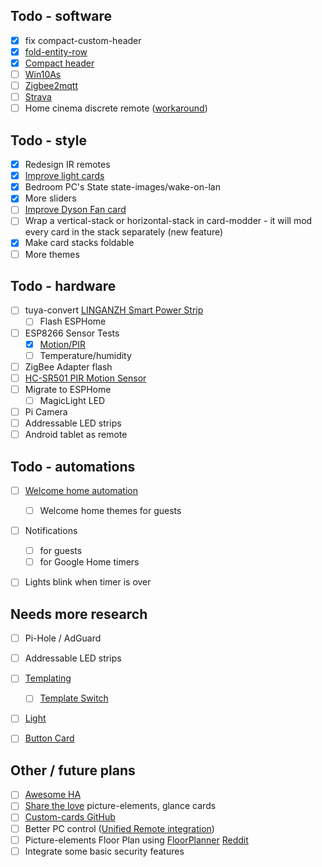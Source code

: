 ## Todo - software

- [x] fix compact-custom-header
- [X] [fold-entity-row](https://github.com/thomasloven/lovelace-fold-entity-row)
- [X] [Compact header](https://github.com/maykar/compact-custom-header)
- [ ] [Win10As](https://github.com/KjetilSv/Win10As)
- [ ] [Zigbee2mqtt](https://www.zigbee2mqtt.io/getting_started/running_zigbee2mqtt.html)
- [ ] [Strava](https://community.home-assistant.io/t/strava-sensors/5506)
- [ ] Home cinema discrete remote ([workaround](https://community.home-assistant.io/t/broadlink-rm-mini-3-code-database-samsung-tv-hdmi-selection/15612/93))

## Todo - style

- [X] Redesign IR remotes
- [X] [Improve light cards](https://github.com/thomasloven/lovelace-fold-entity-row)
- [X] Bedroom PC's State state-images/wake-on-lan
- [X] More sliders
- [ ] [Improve Dyson Fan card](https://community.home-assistant.io/t/wifi-dyson-pure-cool-link-full-setup/40332)
- [ ] Wrap a vertical-stack or horizontal-stack in card-modder - it will mod every card in the stack separately (new feature)
- [X] Make card stacks foldable 
- [ ] More themes

## Todo - hardware

- [ ] tuya-convert [LINGANZH Smart Power Strip](https://smile.amazon.co.uk/gp/product/B07FT8TH3W)
  - [ ] Flash ESPHome
- [ ] ESP8266 Sensor Tests
  - [X] [Motion/PIR](https://esphome.io/cookbook/pir.html)
  - [ ] Temperature/humidity
- [ ] ZigBee Adapter flash
- [ ] [HC-SR501 PIR Motion Sensor](https://amazon.co.uk/HALJIA-Pyroelectric-Infrared-Detector-Raspberry/dp/B01DM8MX6A)
- [ ] Migrate to ESPHome
  - [ ] MagicLight LED
- [ ] Pi Camera
- [ ] Addressable LED strips
- [ ] Android tablet as remote

## Todo - automations

- [ ] [Welcome home automation](https://www.reddit.com/r/homeassistant/comments/bi2klv/playing_specific_song_via_spotify_on_alexa/)
  - [ ] Welcome home themes for guests
- [ ] Notifications
  - [ ] for guests
  - [ ] for Google Home timers
- [ ] Lights blink when timer is over


## Needs more research

- [ ] Pi-Hole / AdGuard
- [ ] Addressable LED strips
- [ ] [Templating](https://www.home-assistant.io/docs/configuration/templating/)
  - [ ] [Template Switch](https://www.home-assistant.io/components/switch.template/)
- [ ] [Light](https://www.home-assistant.io/components/light/)
- [ ] [Button Card](https://github.com/custom-cards/button-card)


## Other / future plans
- [ ] [Awesome HA](https://www.awesome-ha.com/)
- [ ] [Share the love](https://sharethelove.io/) picture-elements, glance cards
- [ ] [Custom-cards GitHub](https://github.com/custom-cards)
- [ ] Better PC control ([Unified Remote integration](https://community.home-assistant.io/t/unified-remote-as-remote-control-for-home-assistant/1919))
- [ ] Picture-elements Floor Plan using [FloorPlanner](https://floorplanner.com/) [Reddit](https://www.reddit.com/r/homeassistant/comments/bommbe/finally_got_my_floorplan_working_properly_with/)
- [ ] Integrate some basic security features